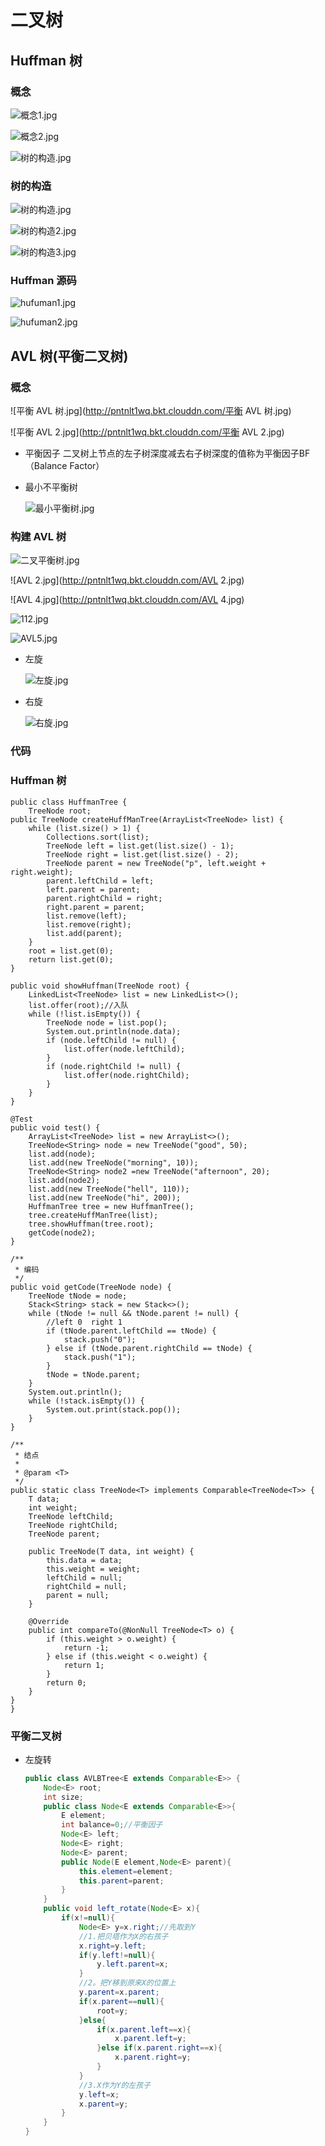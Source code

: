 # 二叉树

## Huffman 树

### 概念

![概念1.jpg](http://pntnlt1wq.bkt.clouddn.com/概念1.jpg)

![概念2.jpg](http://pntnlt1wq.bkt.clouddn.com/概念2.jpg)

![树的构造.jpg](http://pntnlt1wq.bkt.clouddn.com/树的构造.jpg)

### 树的构造

![树的构造.jpg](http://pntnlt1wq.bkt.clouddn.com/树的构造.jpg)

![树的构造2.jpg](http://pntnlt1wq.bkt.clouddn.com/树的构造2.jpg)

![树的构造3.jpg](http://pntnlt1wq.bkt.clouddn.com/树的构造3.jpg)

### Huffman 源码

 ![hufuman1.jpg](http://pntnlt1wq.bkt.clouddn.com/hufuman1.jpg)

![hufuman2.jpg](http://pntnlt1wq.bkt.clouddn.com/hufuman2.jpg)

## AVL 树(平衡二叉树)

### 概念

![平衡 AVL 树.jpg](http://pntnlt1wq.bkt.clouddn.com/平衡 AVL 树.jpg)

![平衡 AVL 2.jpg](http://pntnlt1wq.bkt.clouddn.com/平衡 AVL 2.jpg)

- 平衡因子
  二叉树上节点的左子树深度减去右子树深度的值称为平衡因子BF（Balance Factor）

- 最小不平衡树

  ![最小平衡树.jpg](http://pntnlt1wq.bkt.clouddn.com/最小平衡树.jpg)

### 构建 AVL 树

![二叉平衡树.jpg](http://pntnlt1wq.bkt.clouddn.com/二叉平衡树.jpg)

![AVL 2.jpg](http://pntnlt1wq.bkt.clouddn.com/AVL 2.jpg)

![AVL 4.jpg](http://pntnlt1wq.bkt.clouddn.com/AVL 4.jpg)

![112.jpg](http://pntnlt1wq.bkt.clouddn.com/112.jpg)

![AVL5.jpg](http://pntnlt1wq.bkt.clouddn.com/AVL5.jpg)



- 左旋

  ![左旋.jpg](http://pntnlt1wq.bkt.clouddn.com/左旋.jpg)

- 右旋

  ![右旋.jpg](http://pntnlt1wq.bkt.clouddn.com/右旋.jpg)



### 代码

### Huffman 树



    public class HuffmanTree {
        TreeNode root;
    public TreeNode createHuffManTree(ArrayList<TreeNode> list) {
        while (list.size() > 1) {
            Collections.sort(list);
            TreeNode left = list.get(list.size() - 1);
            TreeNode right = list.get(list.size() - 2);
            TreeNode parent = new TreeNode("p", left.weight + right.weight);
            parent.leftChild = left;
            left.parent = parent;
            parent.rightChild = right;
            right.parent = parent;
            list.remove(left);
            list.remove(right);
            list.add(parent);
        }
        root = list.get(0);
        return list.get(0);
    }
    
    public void showHuffman(TreeNode root) {
        LinkedList<TreeNode> list = new LinkedList<>();
        list.offer(root);//入队
        while (!list.isEmpty()) {
            TreeNode node = list.pop();
            System.out.println(node.data);
            if (node.leftChild != null) {
                list.offer(node.leftChild);
            }
            if (node.rightChild != null) {
                list.offer(node.rightChild);
            }
        }
    }
    
    @Test
    public void test() {
        ArrayList<TreeNode> list = new ArrayList<>();
        TreeNode<String> node = new TreeNode("good", 50);
        list.add(node);
        list.add(new TreeNode("morning", 10));
        TreeNode<String> node2 =new TreeNode("afternoon", 20);
        list.add(node2);
        list.add(new TreeNode("hell", 110));
        list.add(new TreeNode("hi", 200));
        HuffmanTree tree = new HuffmanTree();
        tree.createHuffManTree(list);
        tree.showHuffman(tree.root);
        getCode(node2);
    }
    
    /**
     * 编码
     */
    public void getCode(TreeNode node) {
        TreeNode tNode = node;
        Stack<String> stack = new Stack<>();
        while (tNode != null && tNode.parent != null) {
            //left 0  right 1
            if (tNode.parent.leftChild == tNode) {
                stack.push("0");
            } else if (tNode.parent.rightChild == tNode) {
                stack.push("1");
            }
            tNode = tNode.parent;
        }
        System.out.println();
        while (!stack.isEmpty()) {
            System.out.print(stack.pop());
        }
    }
    
    /**
     * 结点
     *
     * @param <T>
     */
    public static class TreeNode<T> implements Comparable<TreeNode<T>> {
        T data;
        int weight;
        TreeNode leftChild;
        TreeNode rightChild;
        TreeNode parent;
    
        public TreeNode(T data, int weight) {
            this.data = data;
            this.weight = weight;
            leftChild = null;
            rightChild = null;
            parent = null;
        }
    
        @Override
        public int compareTo(@NonNull TreeNode<T> o) {
            if (this.weight > o.weight) {
                return -1;
            } else if (this.weight < o.weight) {
                return 1;
            }
            return 0;
        }
    }
    }


### 平衡二叉树

- 左旋转

  ```Java
  public class AVLBTree<E extends Comparable<E>> {
      Node<E> root;
      int size;
      public class Node<E extends Comparable<E>>{
          E element;
          int balance=0;//平衡因子
          Node<E> left;
          Node<E> right;
          Node<E> parent;
          public Node(E element,Node<E> parent){
              this.element=element;
              this.parent=parent;
          }
      }
      public void left_rotate(Node<E> x){
          if(x!=null){
              Node<E> y=x.right;//先取到Y
              //1.把贝塔作为X的右孩子
              x.right=y.left;
              if(y.left!=null){
                  y.left.parent=x;
              }
              //2。把Y移到原来X的位置上
              y.parent=x.parent;
              if(x.parent==null){
                  root=y;
              }else{
                  if(x.parent.left==x){
                      x.parent.left=y;
                  }else if(x.parent.right==x){
                      x.parent.right=y;
                  }
              }
              //3.X作为Y的左孩子
              y.left=x;
              x.parent=y;
          }
      }
  }
  ```
